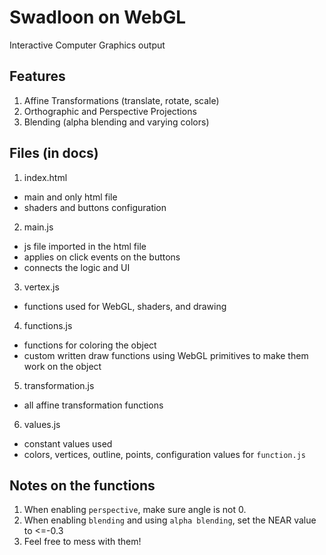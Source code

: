 # Swadloon on WebGL
Interactive Computer Graphics output

## Features
1. Affine Transformations (translate, rotate, scale)
2. Orthographic and Perspective Projections
3. Blending (alpha blending and varying colors)

## Files (in docs)
1. index.html
  - main and only html file
  - shaders and buttons configuration
2. main.js
  - js file imported in the html file
  - applies on click events on the buttons
  - connects the logic and UI
3. vertex.js
  - functions used for WebGL, shaders, and drawing
4. functions.js
  - functions for coloring the object
  - custom written draw functions using WebGL primitives to make them work on the object
5. transformation.js
  - all affine transformation functions
6. values.js
  - constant values used
  - colors, vertices, outline, points, configuration values for `function.js`

## Notes on the functions
1. When enabling `perspective`, make sure angle is not 0.
2. When enabling `blending` and using `alpha blending`, set the NEAR value to <=-0.3
3. Feel free to mess with them!

